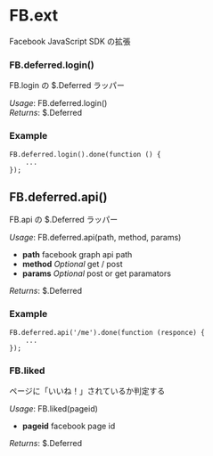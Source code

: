 # FB.ext

Facebook JavaScript SDK の拡張

### FB.deferred.login()

FB.login の $.Deferred ラッパー

*Usage*: FB.deferred.login()  
*Returns*: $.Deferred

### Example

    FB.deferred.login().done(function () {
        ...
    });

## FB.deferred.api()

FB.api の $.Deferred ラッパー

*Usage*: FB.deferred.api(path, method, params)  

* **path** facebook graph api path
* **method** *Optional* get / post
* **params** *Optional* post or get paramators

*Returns*: $.Deferred

### Example

    FB.deferred.api('/me').done(function (responce) {
        ...
    });

### FB.liked

ページに「いいね！」されているか判定する

*Usage*: FB.liked(pageid)  

* **pageid** facebook page id

*Returns*: $.Deferred
